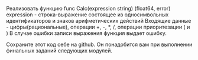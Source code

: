 Реализовать функцию func Calc(expression string) (float64, error) expression - строка-выражение состоящее из односимвольных идентификаторов и знаков арифметических действий Входящие данные - цифры(рациональные), операции +, -, *, /, операции приоритезации ( и ) В случае ошибки записи выражения функция выдает ошибку.

Сохраните этот код себе на github. Он понадобится вам при выполнении финальных заданий следующих модулей.
